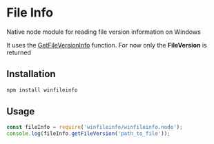 # File Info

Native node module for reading file version information on Windows

It uses the [GetFileVersionInfo](https://msdn.microsoft.com/en-us/library/windows/desktop/ms647003(v=vs.85).aspx)
function. For now only the **FileVersion** is returned

## Installation

```bash
npm install winfileinfo
```

## Usage 

```js
const fileInfo = require('winfileinfo/winfileinfo.node');
console.log(fileInfo.getFileVersion('path_to_file'));
```
